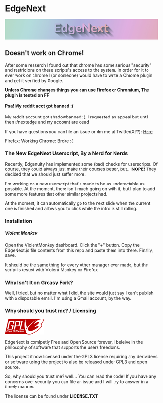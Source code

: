 # EdgeNext

![Simple blue header with NextEdge :) written on it and a disclaimer](Markdown/Banner.jpeg "header")

## Doesn't work on Chrome!

After some reaserch I found out that chrome has some serious "security" and restricions on these scripts's access to the system. In order for it to ever work on chrome I (or someone) would have to write a Chrome plugin and get it verified by Google.

**Unless Chrome changes things you can use Firefox or Chromium, The plugin is tested on FF**

#### Psa! My reddit acct got banned :(

My reddit account got shadowbanned :(. I requested an appeal but until then r/nextedge and my account are dead

If you have questions you can file an issue or dm me at Twitter(X??): [Here](https://twitter.com/cardcraft_dev)

Firefox: Working
Chrome: Broke :(

### The New EdgeNext Userscript, By a Nerd for Nerds

Recently, Edgenuity has implemented some (bad) checks for userscripts. Of course, they could always just make their courses better, but... **NOPE!**
They decided that we should just suffer more.

I'm working on a new userscript that's made to be as undetectable as possible. At the moment, there isn't much going on with it, but I plan to add some
more features that other similar projects had.

At the moment, it can automatically go to the next slide when the current one is finished and allows you to click while the intro is still rolling.

### Installation

##### Violent Monkey

Open the ViolentMonkey dashboard.
Click the "+" button.
Copy the EdgeNext.js file contents from this repo and paste them into there.
Finally, save.

It should be the same thing for every other manager ever made, but the script is tested with Violent Monkey on Firefox.

### Why Isn't It on Greasy Fork?

Well, I tried, but no matter what I did, the site would just say I can't publish with a disposable email. I'm using a Gmail account, by the way.

### Why should you trust me? / Licensing

![GPL3 License Logo](Markdown/gplv3-127x51.png)

EdgeNext is comlpetly Free and Open Source forever, I beleive in the philosophy of software that supports the users freedoms.

This project it now licensed under the GPL3 license requiring any derividevs or software using the project to also be released under GPL3 and open source.

So, why should you trust me? well... You can read the code! If you have any concerns over security you can file an issue and I will try to answer in a timely manner.

The license can be found under **LICENSE.TXT**